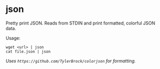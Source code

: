 # json
Pretty print JSON. Reads from STDIN and print formatted, colorful JSON data.

Usage:
```
wget <url> | json
cat file.json | json
```

*Uses `https://github.com/TylerBrock/colorjson` for formatting.*
